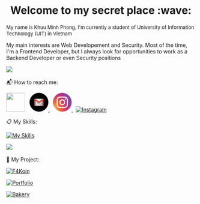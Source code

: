 <h1 align="center"> Welcome to my secret place :wave: </h1>

<font size="2">My name is Khuu Minh Phong, I'm currently a student of University of Information Technology (UIT) in Vietnam</font>

My main interests are Web Developement and Security. Most of the time, I'm a Frontend Developer, but I always look for opportunities to work as a Backend Developer or even Security positions

<picture>
  <source
    srcset="https://github-readme-stats.vercel.app/api?username=phongkhuu115&show_icons=true&theme=dark"
    media="(prefers-color-scheme: light)"
  />
  <source
    srcset="https://github-readme-stats.vercel.app/api?username=phongkhuu115&show_icons=true"
    media="(prefers-color-scheme: dark), (prefers-color-scheme: no-preference)"
  />
  <img src="https://github-readme-stats.vercel.app/api?username=phongkhuu115&show_icons=true" />
</picture>

:mailbox_with_mail: How to reach me:

<div>
  <a href='https://www.facebook.com/profile.php?id=100012597317849'><img src="https://raw.githubusercontent.com/gauravghongde/social-icons/master/PNG/Color/Facebook.png"  width="50" height="50"></a>
  &nbsp;
  <a href='mailto:phongkhuu115@gmail.com'>
    <picture>
      <source
        srcset="https://raw.githubusercontent.com/phongkhuu115/phongkhuu115/459db14b646842c80ee966bb90f3559bf0fe5d18/gmail-white.svg"
        media="(prefers-color-scheme: dark)"
       />
      <source
        srcset="https://github.com/phongkhuu115/phongkhuu115/blob/main/gmail-black.svg"
        media="(prefers-color-scheme: light), (prefers-color-scheme: no-preference)"
      />
      <img src="https://raw.githubusercontent.com/phongkhuu115/phongkhuu115/459db14b646842c80ee966bb90f3559bf0fe5d18/gmail-black.svg"  width="50" height="50">
    </picture>
  </a>
  &nbsp;
  <a href="https://www.instagram.com/phong.km115/">
    <img src="https://raw.githubusercontent.com/phongkhuu115/phongkhuu115/d42a2e9408143d66310800cdcae4061b13fe2b28/instagram.svg" alt="Instagram" width="50" height="50">
  </a>
  &nbsp;
  <a href="tel:+84937001063">
    <img src="https://raw.githubusercontent.com/gauravghongde/social-icons/9d939e1c5b7ea4a24ac39c3e4631970c0aa1b920/SVG/Color/Viber.svg" alt="Instagram" width="50" height="50">
  </a>
</div>

:clipboard: My Skills:

[![My Skills](https://skillicons.dev/icons?i=js,react,nodejs,express,html,css,bootstrap,tailwind,cs,git,github,linux,mysql)](https://skillicons.dev)


<picture>
  <source
    srcset="https://github-readme-stats.vercel.app/api/top-langs/?username=phongkhuu115&langs_count=7&theme=dark&layout=compact"
    media="(prefers-color-scheme: light)"
  />
  <source
    srcset="https://github-readme-stats.vercel.app/api/top-langs/?username=phongkhuu115&langs_count=7&layout=compact"
    media="(prefers-color-scheme: dark)"
  />
  <img src="https://github-readme-stats.vercel.app/api/top-langs/?username=phongkhuu115&langs_count=7&layout=compact" />
</picture>

:telescope: My Project:

[![F4Koin](https://github-readme-stats.vercel.app/api/pin/?username=phongkhuu115&repo=F4-Koin_Web)](https://github.com/phongkhuu115/F4-Koin_Web)

[![Portfolio](https://github-readme-stats.vercel.app/api/pin/?username=phongkhuu115&repo=fkm-dev)](https://github.com/phongkhuu115/fkm-dev)

[![Bakery](https://github-readme-stats.vercel.app/api/pin/?username=phongkhuu115&repo=BakeryWebsiteDemo)](https://github.com/phongkhuu115/BakeryWebsiteDemo)
